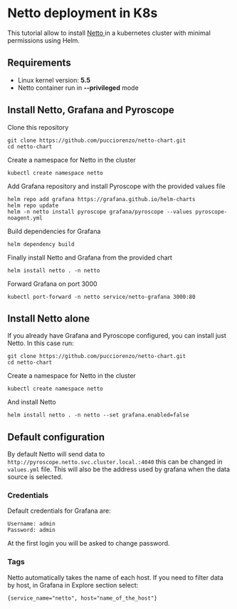 # Netto deployment in K8s
This tutorial allow to install [ Netto ](https://github.com/miolad/netto) in a kubernetes cluster with minimal permissions using Helm.
## Requirements
- Linux kernel version: **5.5**
- Netto container run in **--privileged** mode
## Install Netto, Grafana and Pyroscope
Clone this repository
```
git clone https://github.com/pucciorenzo/netto-chart.git
cd netto-chart
```
Create a namespace for Netto in the cluster
```
kubectl create namespace netto
```
Add Grafana repository and install Pyroscope with the provided values file
```
helm repo add grafana https://grafana.github.io/helm-charts
helm repo update
helm -n netto install pyroscope grafana/pyroscope --values pyroscope-noagent.yml
```
Build dependencies for Grafana
```
helm dependency build
```
Finally install Netto and Grafana from the provided chart
```
helm install netto . -n netto
```
Forward Grafana on port 3000
```
kubectl port-forward -n netto service/netto-grafana 3000:80
```
## Install Netto alone
If you already have Grafana and Pyroscope configured, you can install just Netto. In this case run:
```
git clone https://github.com/pucciorenzo/netto-chart.git
cd netto-chart
```
Create a namespace for Netto in the cluster
```
kubectl create namespace netto
```
And install Netto
```
helm install netto . -n netto --set grafana.enabled=false
```
## Default configuration
By default Netto will send data to `http://pyroscope.netto.svc.cluster.local.:4040` this can be changed in `values.yml` file. 
This will also be the address used by grafana when the data source is selected.
### Credentials
Default credentials for Grafana are:
```
Username: admin
Password: admin
```
At the first login you will be asked to change password.
### Tags
Netto automatically takes the name of each host. If you need to filter data by host, in Grafana in Explore section select:
```
{service_name="netto", host="name_of_the_host"}
```
